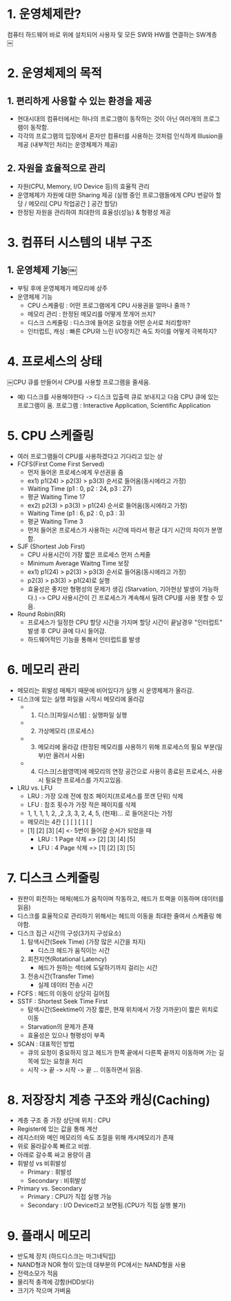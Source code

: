 # 1. 운영체제란?
컴퓨터 하드웨어 바로 위에 설치되어 사용자 및 모든 SW와 HW를 연결하는 SW계층 
￼
# 2. 운영체제의 목적
## 1. 편리하게 사용할 수 있는 환경을 제공
   - 현대시대의 컴퓨터에서는 하나의 프로그램이 동작하는 것이 아닌 여러개의 프로그램이 동작함.
   - 각각의 프로그램의 입장에서 혼자만 컴퓨터를 사용하는 것처럼 인식하게 Illusion을 제공 (내부적인 처리는 운영체제가 제공)
## 2. 자원을 효율적으로 관리
   - 자원(CPU, Memory, I/O Device 등)의 효율적 관리
   - 운영체제가 자원에 대한 Sharing 제공 (실행 중인 프로그램들에게 CPU 번갈아 할당 / 메모리[ CPU 작업공간 ] 공간 할당)
   - 한정된 자원을 관리하여 최대한의 효율성(성능) & 형평성 제공
# 3. 컴퓨터 시스템의 내부 구조
## 1. 운영체제 기능￼
* 부팅 후에 운영체제가 메모리에 상주
* 운영체제 기능
   - CPU 스케줄링 : 어떤 프로그램에게 CPU 사용권을 얼마나 줄까 ?
   - 메모리 관리 : 한정된 메모리를 어떻게 쪼개어 쓰지?
   - 디스크 스케줄링 : 디스크에 들어온 요청을 어떤 순서로 처리할까?
   - 인터럽트, 캐싱 : 빠른 CPU와 느린 I/O장치간 속도 차이를 어떻게 극복하지?
# 4. 프로세스의 상태
￼CPU 큐를 만들어서 CPU를 사용할 프로그램을 줄세움.
- 예) 디스크를  사용해야한다 -> 디스크 입출력 큐로 보내지고 다음 CPU 큐에 있는 프로그램이 옴.
프로그램 : Interactive Application, Scientific Application 

# 5. CPU 스케줄링
  - 여러 프로그램들이 CPU를 사용하겠다고 기다리고 있는 상
  - FCFS(First Come First Served)
      - 먼저 들어온 프로세스에게 우선권을 줌
      - ex1) p1(24) > p2(3) > p3(3) 순서로 들어옴(동시에라고 가정)
      - Waiting Time (p1 : 0, p2 : 24, p3 : 27)
      - 평균 Waiting Time 17 
      - ex2) p2(3) > p3(3) > p1(24) 순서로 들어옴(동시에라고 가정)
      - Waiting Time (p1 : 6, p2 : 0, p3 : 3)
      - 평균 Waiting Time 3 
      - 먼저 들어온 프로세스가 사용하는 시간에 따라서 평균 대기 시간의 차이가 분명함.
  - SJF (Shortest Job First)
      - CPU 사용시간이 가장 짧은 프로세스 먼저 스케줄
      - Minimum Average Waitng Time 보장
      - ex1) p1(24) > p2(3) > p3(3) 순서로 들어옴(동시에라고 가정)
      - p2(3) > p3(3) > p1(24)로 실행
      - 효율성은 좋지만 형평성의 문제가 생김 (Starvation, 기아현상 발생이 가능하다.) -> CPU 사용시간이 긴 프로세스가 계속해서 밀려 CPU를 사용 못할 수 있음.
  - Round Robin(RR)
      - 프로세스가 일정한 CPU 할당 시간을 가지며 할당 시간이 끝날경우 "인터럽트" 발생 후 CPU 큐에 다시 들어감.
      - 하드웨어적인 기능을 통해서 인터럽트를 발생
# 6. 메모리 관리
  - 메모리는 휘발성 매체기 때문에 비어있다가 실행 시 운영체제가 올라감.
  - 디스크에 있는 실행 파일을 시작시 메모리에 올라감
      - 1. 디스크[파일시스템] : 실행파일 실행
      - 2. 가상메모리 (프로세스)
      - 3. 메모리에 올라감 (한정된 메모리를 사용하기 위해 프로세스의 필요 부분(일부)만 올려서 사용)
      - 4. 디스크[스왑영역]에 메모리의 연장 공간으로 사용이 종료된 프로세스, 사용 시 필요한 프로세스를 가지고있음.
  - LRU vs. LFU
      - LRU : 가장 오래 전에 참조 페이지(프로세스를 쪼갠 단위) 삭제
      - LFU : 참조 횟수가 가장 적은 페이지를 삭제
      - 1, 1, 1, 1, 2, ,2 ,3, 3, 2, 4, 5, (현재)...  로 들어온다는 가정
      - 메모리는 4칸 [  ] [  ] [  ] [  ]
      -  [1] [2] [3] [4]   <- 5번이 들어갈 순서가 되었을 때
         -  LRU : 1 Page 삭제 => [2] [3] [4] [5]
         -  LFU : 4 Page 삭제 => [1] [2] [3] [5]
# 7. 디스크 스케줄링
  - 원판이 회전하는 매체(헤드가 움직이며 작동하고, 헤드가 트랙을 이동하며 데이터를 읽음)
  - 디스크를 효율적으로 관리하기 위해서는 헤드의 이동을 최대한 줄여서 스케줄링 해야함.
  - 디스크 접근 시간의 구성(3가지 구성요소)
      1. 탐색시간(Seek Time) (가장 많은 시간을 차지)
          - 디스크 헤드가 움직이는 시간
      2. 회전지연(Rotational Latency)
          - 헤드가 원하는 섹터에 도달하기까지 걸리는 시간
      3. 전송시간(Transfer Time)
          - 실제 데이터 전송 시간
  - FCFS : 헤드의 이동이 상당히 길어짐
  - SSTF : Shortest Seek Time First 
      - 탐색시간(Seektime이 가장 짧은, 현재 위치에서 가장 가까운)이 짧은 위치로 이동
      - Starvation의 문제가 존재
      - 효율성은 있으나 형평성이 부족
  - SCAN : 대표적인 방법
      - 큐의 요청이 중요하지 않고 헤드가 한쪽 끝에서 다른쪽 끝까지 이동하며 가는 길목에 있는 요청을 처리
      - 시작 -> 끝 -> 시작 -> 끝 ... 이동하면서 읽음.
# 8. 저장장치 계층 구조와 캐싱(Caching)
  - 계층 구조 중 가장 상단에 위치 : CPU
  - Register에 있는 값을 통해 계산
  - 레지스터와 메인 메모리의 속도 조절을 위해 캐시메모리가 존재
  - 위로 올라갈수록 빠르고 비쌈.
  - 아래로 갈수록 싸고 용량이 큼
  - 휘발성 vs 비휘발성
      - Primary : 휘발성
      - Secondary : 비휘발성
  - Primary vs. Secondary
      - Primary : CPU가 직접 실행 가능
      - Secondary : I/O Device라고 보면됨.(CPU가 직접 실행 불가)
# 9. 플래시 메모리
  - 반도체 장치 (하드디스크는 마그네틱임)
  - NAND형과 NOR 형이 있는데 대부분의 PC에서는 NAND형을 사용
  - 전력소모가 적음
  - 물리적 충격에 강함(HDD보다)
  - 크기가 작으며 가벼움

